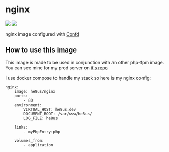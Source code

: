 # nginx

[![](https://images.microbadger.com/badges/version/he8us/nginx.svg)](http://microbadger.com/images/he8us/nginx "Get your own version badge on microbadger.com")
[![](https://images.microbadger.com/badges/image/he8us/nginx.svg)](http://microbadger.com/images/he8us/nginx "Get your own image badge on microbadger.com")

nginx image configured with [Confd](https://github.com/kelseyhightower/confd)

## How to use this image

This image is made to be used in conjunction with an other php-fpm image. You can see mine for my prod server on [it's repo](https://github.com/he8us/php-fpm-prod)

I use docker compose to handle my stack so here is my nginx config:

    nginx:
        image: he8us/nginx
        ports:
            - 80
        environment:
            VIRTUAL_HOST: he8us.dev
            DOCUMENT_ROOT: /var/www/he8us/
            LOG_FILE: he8us
    
        links:
            - myPhpEntry:php
            
        volumes_from:
            - application

